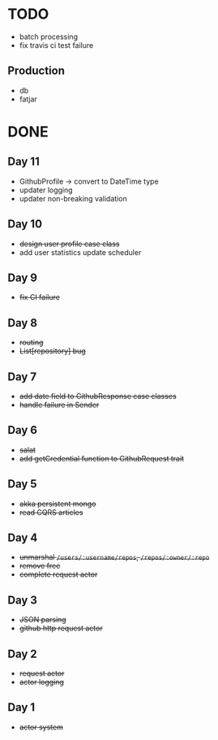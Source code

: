 
# TODO

- batch processing
- fix travis ci test failure

## Production 

- db
- fatjar


# DONE

## Day 11

- GithubProfile -> convert to DateTime type
- updater logging
- updater non-breaking validation

## Day 10

- ~~design user profile case class~~
- add user statistics update scheduler

## Day 9

- ~~fix CI failure~~ 

## Day 8

- ~~routing~~
- ~~List[repository] bug~~

## Day 7

- ~~add date field to GithubResponse case classes~~ 
- ~~handle failure in Sender~~

## Day 6

- ~~salat~~
- ~~add getCredential function to GithubRequest trait~~ 

## Day 5

- ~~akka persistent mongo~~
- ~~read CQRS articles~~

## Day 4

- ~~unmarshal `/users/:username/repos`, `/repos/:owner/:repo`~~
- ~~remove free~~  
- ~~complete request actor~~

## Day 3

- ~~JSON parsing~~
- ~~github http request actor~~ 

## Day 2

- ~~request actor~~
- ~~actor logging~~

## Day 1

- ~~actor system~~



